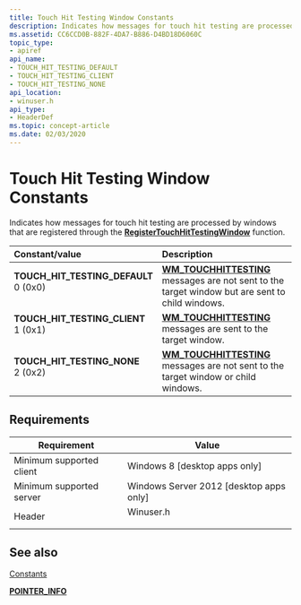 ```yaml
---
title: Touch Hit Testing Window Constants
description: Indicates how messages for touch hit testing are processed by windows that are registered through the RegisterTouchHitTestingWindow function.
ms.assetid: CC6CCD0B-882F-4DA7-B886-D4BD18D6060C
topic_type:
- apiref
api_name:
- TOUCH_HIT_TESTING_DEFAULT
- TOUCH_HIT_TESTING_CLIENT
- TOUCH_HIT_TESTING_NONE
api_location:
- winuser.h
api_type:
- HeaderDef
ms.topic: concept-article
ms.date: 02/03/2020
---
```


# Touch Hit Testing Window Constants

Indicates how messages for touch hit testing are processed by windows that are registered through the [**RegisterTouchHitTestingWindow**](/windows/win32/api/winuser/nf-winuser-registertouchhittestingwindow) function.



| Constant/value                                                                                                                                                                                                                                                   | Description                                                                                                                            |
|:-----------------------------------------------------------------------------------------------------------------------------------------------------------------------------------------------------------------------------------------------------------------|:---------------------------------------------------------------------------------------------------------------------------------------|
| <span id="TOUCH_HIT_TESTING_DEFAULT"></span><span id="touch_hit_testing_default"></span><dl> <dt>**TOUCH_HIT_TESTING_DEFAULT**</dt> <dt>0 (0x0)</dt> </dl> | [**WM_TOUCHHITTESTING**](wm-touchhittesting.md) messages are not sent to the target window but are sent to child windows.<br/> |
| <span id="TOUCH_HIT_TESTING_CLIENT"></span><span id="touch_hit_testing_client"></span><dl> <dt>**TOUCH_HIT_TESTING_CLIENT**</dt> <dt>1 (0x1)</dt> </dl>    | [**WM_TOUCHHITTESTING**](wm-touchhittesting.md) messages are sent to the target window.<br/>                                   |
| <span id="TOUCH_HIT_TESTING_NONE"></span><span id="touch_hit_testing_none"></span><dl> <dt>**TOUCH_HIT_TESTING_NONE**</dt> <dt>2 (0x2)</dt> </dl>          | [**WM_TOUCHHITTESTING**](wm-touchhittesting.md) messages are not sent to the target window or child windows.<br/>              |



## Requirements



| Requirement | Value |
|-------------------------------------|--------------------------------------------------------------------------------------|
| Minimum supported client<br/> | Windows 8 \[desktop apps only\]<br/>                                           |
| Minimum supported server<br/> | Windows Server 2012 \[desktop apps only\]<br/>                                 |
| Header<br/>                   | <dl> <dt>Winuser.h</dt> </dl> |



## See also

<dl> <dt>

[Constants](constants.md)
</dt> <dt>

[**POINTER_INFO**](/windows/win32/api/winuser/ns-winuser-pointer_info)
</dt> </dl>

 

